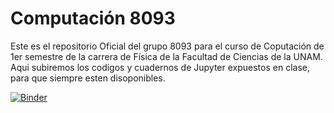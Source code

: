 # Computación 8093

Este es el repositorio Oficial del grupo 8093 para el curso de Coputación de 1er semestre de la carrera de Física de la Facultad de Ciencias de la UNAM.
Aqui subiremos los codigos y cuadernos de Jupyter expuestos en clase, para que siempre esten disoponibles.


[![Binder](https://mybinder.org/badge_logo.svg)](https://mybinder.org/v2/gh/saac/Computacion2020-8093/master?urlpath=lab/tree/SistemaOperativo_LINUX/LINUX_PrimerosComandos.ipynb)
